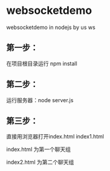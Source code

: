 # websocketdemo
websocketdemo  in nodejs by us ws
## 第一步：
在项目根目录运行 npm install
## 第二步：
运行服务器：node server.js
## 第三步：
直接用浏览器打开index.html  index1.html

index.html 为第一个聊天组

index2.html 为第二个聊天组
